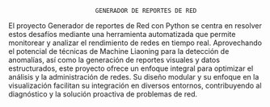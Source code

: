                             GENERADOR DE REPORTES DE RED

El proyecto Generador de reportes de Red con Python se centra en resolver estos desafíos 
mediante una herramienta automatizada que permite monitorear y analizar el rendimiento de 
redes en tiempo real. Aprovechando el potencial de técnicas de Machine Liaoning para la 
detección de anomalías, así como la generación de reportes visuales y datos estructurados, este 
proyecto ofrece un enfoque integral para optimizar el análisis y la administración de redes. Su 
diseño modular y su enfoque en la visualización facilitan su integración en diversos entornos, 
contribuyendo al diagnóstico y la solución proactiva de problemas de red.

